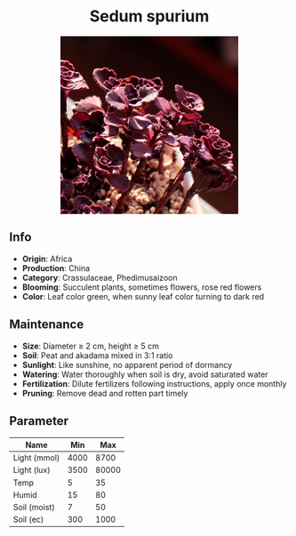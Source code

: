<h1 align='center'>Sedum spurium</h1>
<p align="center">
    <img 
        align='center'
        width='320'
        src="../images/sedum spurium.png" 
        alt='Sedum spurium' />
</p>

## Info

 - **Origin**: Africa
 - **Production**: China
 - **Category**: Crassulaceae, Phedimusaizoon
 - **Blooming**: Succulent plants, sometimes flowers, rose red flowers
 - **Color**: Leaf color green, when sunny leaf color turning to dark red

## Maintenance

 - **Size**: Diameter ≥ 2 cm, height ≥ 5 cm
 - **Soil**: Peat and akadama mixed in 3:1 ratio
 - **Sunlight**: Like sunshine, no apparent period of dormancy
 - **Watering**: Water thoroughly when soil is dry, avoid saturated water
 - **Fertilization**: Dilute fertilizers following instructions, apply once monthly
 - **Pruning**: Remove dead and rotten part timely

## Parameter

| Name         | Min  | Max   |
|--------------|------|-------|
| Light (mmol) | 4000 | 8700  |
| Light (lux)  | 3500 | 80000 |
| Temp         | 5    | 35    |
| Humid        | 15   | 80    |
| Soil (moist) | 7   | 50    |
| Soil (ec)    | 300  | 1000  |